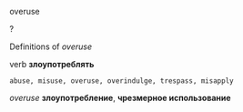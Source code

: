 overuse

?


Definitions of _overuse_

verb
**злоупотреблять**

    abuse, misuse, overuse, overindulge, trespass, misapply

_overuse_
**злоупотребление**, **чрезмерное использование**